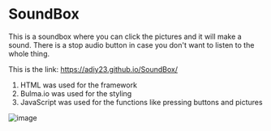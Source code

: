 # SoundBox

This is a soundbox where you can click the pictures and it will make a sound. There is a stop audio button in case you don't want to listen to the whole thing.

This is the link: https://adiy23.github.io/SoundBox/

1. HTML was used for the framework
2. Bulma.io was used for the styling
3. JavaScript was used for the functions like pressing buttons and pictures


![image](https://user-images.githubusercontent.com/86412229/141615049-9f84e9e0-2c43-4e18-b66f-108b2fe0e8af.png)
